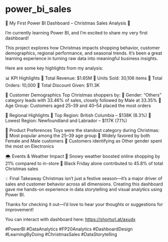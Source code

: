 # power_bi_sales

🎄 My First Power BI Dashboard – Christmas Sales Analysis 🎄

I’m currently learning Power BI, and I’m excited to share my very first dashboard!

This project explores how Christmas impacts shopping behavior, customer demographics, regional performance, and seasonal trends. It’s been a great learning experience in turning raw data into meaningful business insights.

Here are some key highlights from my analysis:

📊 KPI Highlights
🔹 Total Revenue: $1.65M
🔹 Units Sold: 30,106 items
🔹 Total Orders: 10,000
🔹 Total Discount Given: $11.3K

👥 Customer Demographics
Top Christmas shoppers by:
🔹 Gender: “Others” category leads with 33.46% of sales, closely followed by Male at 33.35%
🔹 Age Group: Customers aged 25–39 and 40–54 placed the most orders

📍 Regional Highlights
🔹 Top Region: British Columbia – $138K (8.3%)
🔹 Lowest Region: Newfoundland and Labrador – $117K (7.1%)

🧸 Product Preferences
Toys were the standout category during Christmas:
🔹 Most popular among the 25–39 age group
🔹 Widely favored by both Female and Male customers
🔹 Customers identifying as Other gender spent the most on Electronics

🌨️ Events & Weather Impact
🔹 Snowy weather boosted online shopping by 21% compared to in-store
🔹 Black Friday alone contributed to 45.8% of total Christmas sales

💡 Final Takeaway
Christmas isn’t just a festive season—it’s a major driver of sales and customer behavior across all dimensions. Creating this dashboard gave me hands-on experience in data storytelling and visual analytics using Power BI.

Thanks for checking it out—I’d love to hear your thoughts or suggestions for improvement!

You can interact with dashboard here: https://shorturl.at/axudx

#PowerBI #DataAnalytics #FP20Analytics #DashboardDesign #LearningByDoing #ChristmasSales #DataStorytelling
